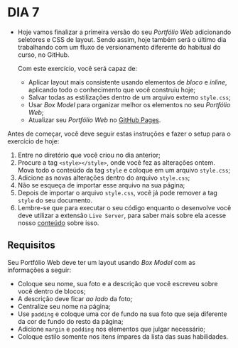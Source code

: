 # DIA 7

- Hoje vamos finalizar a primeira versão do seu *Portfólio Web* adicionando seletores e CSS de layout. Sendo assim, hoje também será o último dia trabalhando com um fluxo de versionamento diferente do habitual do curso, no GitHub.

  Com este exercício, você será capaz de:

  - Aplicar layout mais consistente usando elementos de *bloco* e *inline*, aplicando todo o conhecimento que você construiu hoje;
  - Salvar todas as estilizações dentro de um arquivo externo `style.css`;
  - Usar *Box Model* para organizar melhor os elementos no seu *Portfólio Web*;
  - Atualizar seu *Portfólio Web* no [GitHub Pages](https://pages.github.com/).

Antes de começar, você deve seguir estas instruções e fazer o setup para o exercício de hoje:

1. Entre no diretório que você criou no dia anterior;
2. Procure a tag `<style></style>`, onde você fez as alterações ontem. Mova todo o conteúdo da tag `style` e coloque em um arquivo `style.css`;
3. Adicione as novas alterações dentro do arquivo `style.css`;
4. Não se esqueça de importar esse arquivo na sua página;
5. Depois de importar o arquivo `style.css`, você já pode remover a tag `style` do seu documento.
6. Lembre-se que para executar o seu código enquanto o desenvolve você deve utilizar a extensão `Live Server`, para saber mais sobre ela acesse nosso [conteúdo](https://app.betrybe.com/learn/course/5e938f69-6e32-43b3-9685-c936530fd326/module/f04cdb21-382e-4588-8950-3b1a29afd2dd/section/fd34d5dd-9fea-4ff6-bc78-a84b89dda27b/lesson/659bc806-db35-4795-909a-737a069127e3) sobre isso.

## Requisitos

Seu Portfólio Web deve ter um layout usando *Box Model* com as informações a seguir:

- Coloque seu nome, sua foto e a descrição que você escreveu sobre você dentro de blocos;
- A descrição deve ficar *ao lado* da foto;
- Centralize seu nome na página;
- Use `padding` e coloque uma cor de fundo na sua foto que seja diferente da cor de fundo do resto da página;
- Adicione `margin` e `padding` nos elementos que julgar necessário;
- Coloque estilo somente nos itens ímpares da lista das suas habilidades.
